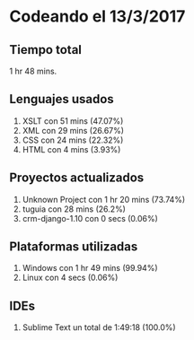 # Codeando el 13/3/2017

## Tiempo total
1 hr 48 mins.

## Lenguajes usados
1. XSLT con 51 mins (47.07%)
1. XML con 29 mins (26.67%)
1. CSS con 24 mins (22.32%)
1. HTML con 4 mins (3.93%)

## Proyectos actualizados
1. Unknown Project con 1 hr 20 mins (73.74%)
1. tuguia con 28 mins (26.2%)
1. crm-django-1.10 con 0 secs (0.06%)

## Plataformas utilizadas
1. Windows con 1 hr 49 mins (99.94%)
1. Linux con 4 secs (0.06%)

## IDEs
1. Sublime Text un total de 1:49:18 (100.0%)
